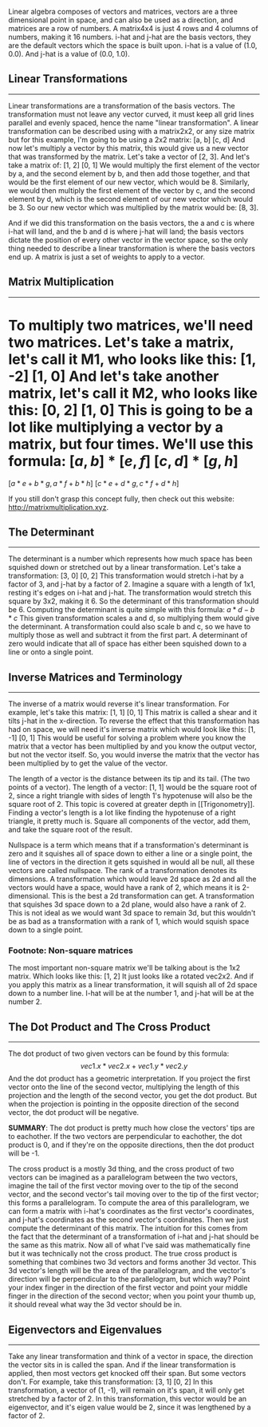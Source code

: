 Linear algebra composes of vectors and matrices, vectors are a three dimensional point in space, and can also be used as a direction, and matrices are a row of numbers. A matrix4x4 is just 4 rows and 4 columns of numbers, making it 16 numbers. 
i-hat and j-hat are the basis vectors, they are the default vectors which the space is built upon. i-hat is a value of (1.0, 0.0). And j-hat is a value of (0.0, 1.0).
## Linear Transformations
--------------------------------------------------------------------------
Linear transformations are a transformation of the basis vectors. The transformation must not leave any vector curved, it must keep all grid lines parallel and evenly spaced, hence the name "linear transformation". A linear transformation can be described using with a matrix2x2, or any size matrix but for this example, I'm going to be using a 2x2 matrix:
[a, b]
[c, d]
And now let's multiply a vector by this matrix, this would give us a new vector that was transformed by the matrix. Let's take a vector of [2, 3].
And let's take a matrix of:
[1, 2]
[0, 1]
We would multiply the first element of the vector by a, and the second element by b, and then add those together, and that would be the first element of our new vector, which would be 8. Similarly, we would then multiply the first element of the vector by c, and the second element by d, which is the second element of our new vector which would be 3. So our new vector which was multiplied by the matrix would be: [8, 3].

And if we did this transformation on the basis vectors, the a and c is where i-hat will land, and the b and d is where j-hat will land; the basis vectors dictate the position of every other vector in the vector space, so the only thing needed to describe a linear transformation is where the basis vectors end up.
A matrix is just a set of weights to apply to a vector.
## Matrix Multiplication
--------------------------------------------------------------------------
To multiply two matrices, we'll need two matrices. Let's take a matrix, let's call it M1, who looks like this:
[1, -2]
[1, 0]
And let's take another matrix, let's call it M2, who looks like this:
[0, 2]
[1, 0]
This is going to be a lot like multiplying a vector by a matrix, but four times. We'll use this formula:
$[a, b] * [e, f]$
$[c, d]  * [g, h]$
=
$[a*e + b*g,  a*f + b*h]$
$[c*e + d*g,  c*f + d*h]$

If you still don't grasp this concept fully, then check out this website: http://matrixmultiplication.xyz.
## The Determinant
--------------------------------------------------------------------------
The determinant is a number which represents how much space has been squished down or stretched out by a linear transformation. Let's take a transformation:
[3, 0]
[0, 2]
This transformation would stretch i-hat by a factor of 3, and j-hat by a factor of 2. Imagine a square with a length of 1x1, resting it's edges on i-hat and j-hat. The transformation would stretch this square by 3x2, making it 6. So the determinant of this transformation should be 6.
Computing the determinant is quite simple with this formula:
$a*d - b*c$
This given transformation scales a and d, so multiplying them would give the determinant. A transformation could also scale b and c, so we have to multiply those as well and subtract it from the first part. A determinant of zero would indicate that all of space has either been squished down to a line or onto a single point.
## Inverse Matrices and Terminology
--------------------------------------------------------------------------
The inverse of a matrix would reverse it's linear transformation. For example, let's take this matrix:
[1, 1]
[0, 1]
This matrix is called a shear and it tilts j-hat in the x-direction. To reverse the effect that this transformation has had on space, we will need it's inverse matrix which would look like this:
[1, -1]
[0, 1]
This would be useful for solving a problem where you know the matrix that a vector has been multiplied by and you know the output vector, but not the vector itself. So, you would inverse the matrix that the vector has been multiplied by to get the value of the vector.

The length of a vector is the distance between its tip and its tail. (The two points of a vector).
The length of a vector: [1, 1] would be the square root of 2, since a right triangle with sides of length 1's hypotenuse will also be the square root of 2. This topic is covered at greater depth in [[Trigonometry]]. 
Finding a vector's length is a lot like finding the hypotenuse of a right triangle, it pretty much is.
Square all components of the vector, add them, and take the square root of the result.

Nullspace is a term which means that if a transformation's determinant is zero and it squishes all of space down to either a line or a single point, the line of vectors in the direction it gets squished in would all be null, all these vectors are called nullspace.
The rank of a transformation denotes its dimensions. A transformation which would leave 2d space as 2d and all the vectors would have a space, would have a rank of 2, which means it is 2-dimensional. This is the best a 2d transformation can get. A transformation that squishes 3d space down to a 2d plane, would also have a rank of 2. This is not ideal as we would want 3d space to remain 3d, but this wouldn't be as bad as a transformation with a rank of 1, which would squish space down to a single point.
### Footnote: Non-square matrices
The most important non-square matrix we'll be talking about is the 1x2 matrix. Which looks like this:
[1, 2]
It just looks like a rotated vec2x2. And if you apply this matrix as a linear transformation, it will squish all of 2d space down to a number line. I-hat will be at the number 1, and j-hat will be at the number 2. 
## The Dot Product and The Cross Product
--------------------------------------------------------------------------
The dot product of two given vectors can be found by this formula:
$$vec1.x * vec2.x + vec1.y * vec2.y$$
And the dot product has a geometric interpretation. If you project the first vector onto the line of the second vector, multiplying the length of this projection and the length of the second vector, you get the dot product. But when the projection is pointing in the opposite direction of the second vector, the dot product will be negative.

**SUMMARY**: The dot product is pretty much how close the vectors' tips are to eachother. If the two vectors are perpendicular to eachother, the dot product is 0, and if they're on the opposite directions, then the dot product will be -1.

The cross product is a mostly 3d thing, and the cross product of two vectors can be imagined as a parallelogram between the two vectors, imagine the tail of the first vector moving over to the tip of the second vector, and the second vector's tail moving over to the tip of the first vector; this forms a parallelogram. To compute the area of this parallelogram, we can form a matrix with i-hat's coordinates as the first vector's coordinates, and j-hat's coordinates as the second vector's coordinates. Then we just compute the determinant of this matrix. The intuition for this comes from the fact that the determinant of a transformation of i-hat and j-hat should be the same as this matrix.
Now all of what I've said was mathematically fine but it was technically not the cross product. The true cross product is something that combines two 3d vectors and forms another 3d vector. This 3d vector's length will be the area of the parallelogram, and the vector's direction will be perpendicular to the parallelogram, but which way? Point your index finger in the direction of the first vector and point your middle finger in the direction of the second vector; when you point your thumb up, it should reveal what way the 3d vector should be in.
## Eigenvectors and Eigenvalues
--------------------------------------------------------------------------
Take any linear transformation and think of a vector in space, the direction the vector sits in is called the span. And if the linear transformation is applied, then most vectors get knocked off their span. But some vectors don't. For example, take this transformation:
[3, 1]
[0, 2]
In this transformation, a vector of (1, -1), will remain on it's span, it will only get stretched by a factor of 2. In this transformation, this vector would be an eigenvector, and it's eigen value would be 2, since it was lengthened by a factor of 2. 